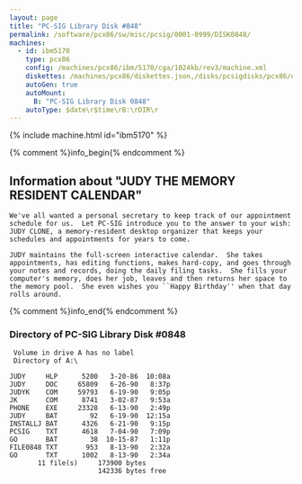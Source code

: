 ```yaml
---
layout: page
title: "PC-SIG Library Disk #848"
permalink: /software/pcx86/sw/misc/pcsig/0001-0999/DISK0848/
machines:
  - id: ibm5170
    type: pcx86
    config: /machines/pcx86/ibm/5170/cga/1024kb/rev3/machine.xml
    diskettes: /machines/pcx86/diskettes.json,/disks/pcsigdisks/pcx86/diskettes.json
    autoGen: true
    autoMount:
      B: "PC-SIG Library Disk 0848"
    autoType: $date\r$time\rB:\rDIR\r
---
```


{% include machine.html id="ibm5170" %}

{% comment %}info_begin{% endcomment %}

## Information about "JUDY THE MEMORY RESIDENT CALENDAR"

    We've all wanted a personal secretary to keep track of our appointment
    schedule for us.  Let PC-SIG introduce you to the answer to your wish:
    JUDY CLONE, a memory-resident desktop organizer that keeps your
    schedules and appointments for years to come.
    
    JUDY maintains the full-screen interactive calendar.  She takes
    appointments, has editing functions, makes hard-copy, and goes through
    your notes and records, doing the daily filing tasks.  She fills your
    computer's memory, does her job, leaves and then returns her space to
    the memory pool.  She even wishes you ``Happy Birthday'' when that day
    rolls around.
{% comment %}info_end{% endcomment %}


### Directory of PC-SIG Library Disk #0848

     Volume in drive A has no label
     Directory of A:\

    JUDY     HLP      5200   3-20-86  10:08a
    JUDY     DOC     65809   6-26-90   8:37p
    JUDYK    COM     59793   6-19-90   9:05p
    JK       COM      8741   3-02-87   9:53a
    PHONE    EXE     23328   6-13-90   2:49p
    JUDY     BAT        92   6-19-90  12:15a
    INSTALLJ BAT      4326   6-21-90   9:15p
    PCSIG    TXT      4618   7-04-90   7:09p
    GO       BAT        38  10-15-87   1:11p
    FILE0848 TXT       953   8-13-90   2:32a
    GO       TXT      1002   8-13-90   2:34a
           11 file(s)     173900 bytes
                          142336 bytes free
